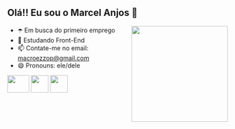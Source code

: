 ## Olá!! Eu sou o Marcel Anjos  💎   

<div>
  <img src="https://i.pinimg.com/originals/50/c5/f1/50c5f1847013012ee0f25f67fdddb8d9.gif" height="220" widht="80" align="right">
</div>

- ☂️ Em busca do primeiro emprego
- 🌱 Estudando Front-End
- 📫 Contate-me no email: macroezzop@gmail.com
- 😄 Pronouns: ele/dele

  
<div>
  <img src="https://cdn.jsdelivr.net/gh/devicons/devicon/icons/python/python-original-wordmark.svg" height="40" width="50">
  <img src="https://cdn.jsdelivr.net/gh/devicons/devicon/icons/java/java-original-wordmark.svg" height="40" widht="50">
  <img src="https://cdn.jsdelivr.net/gh/devicons/devicon/icons/html5/html5-original-wordmark.svg" height="40" widht="50">       
</div>


